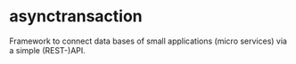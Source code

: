 # asynctransaction
Framework to connect data bases of small applications (micro services) via a simple (REST-)API.
